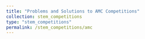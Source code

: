 ```yaml
---
title: "Problems and Solutions to AMC Competitions"
collection: stem_competitions
type: "stem_competitions"
permalink: /stem_competitions/amc
---
```


